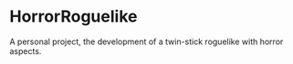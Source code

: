 # HorrorRoguelike
A personal project, the development of a twin-stick roguelike with horror aspects.
